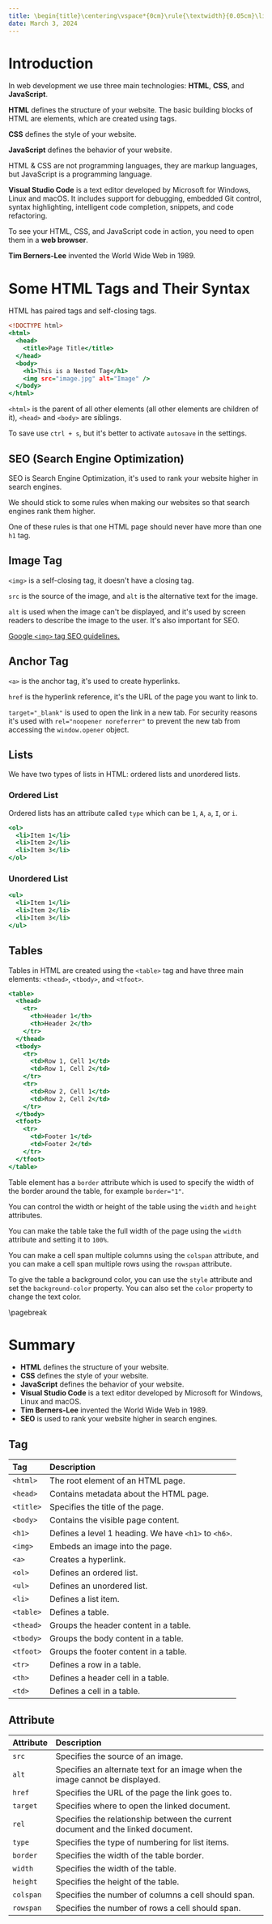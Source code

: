 ```yaml
---
title: \begin{title}\centering\vspace*{0cm}\rule{\textwidth}{0.05cm}\linebreak\vspace{0.5cm}{\Huge\bfseries Session 1 \par}\vspace{0.1cm}\hrule\end{title}
date: March 3, 2024
---
```


# Introduction

In web development we use three main technologies: **HTML**, **CSS**, and **JavaScript**.

**HTML** defines the structure of your website. The basic building blocks of HTML are elements, which are created using tags.

**CSS** defines the style of your website.

**JavaScript** defines the behavior of your website.

HTML & CSS are not programming languages, they are markup languages, but JavaScript is a programming language.

**Visual Studio Code** is a text editor developed by Microsoft for Windows, Linux and macOS. It includes support for debugging, embedded Git control, syntax highlighting, intelligent code completion, snippets, and code refactoring.

To see your HTML, CSS, and JavaScript code in action, you need to open them in a **web browser**.

**Tim Berners-Lee** invented the World Wide Web in 1989.

# Some HTML Tags and Their Syntax

HTML has paired tags and self-closing tags.

```{.html .numberLines}
<!DOCTYPE html>
<html>
  <head>
    <title>Page Title</title>
  </head>
  <body>
    <h1>This is a Nested Tag</h1>
    <img src="image.jpg" alt="Image" />
  </body>
</html>
```

`<html>` is the parent of all other elements (all other elements are children of it), `<head>` and `<body>` are siblings.

To save use `ctrl + s`, but it's better to activate `autosave` in the settings.

## SEO (Search Engine Optimization)

SEO is Search Engine Optimization, it's used to rank your website higher in search engines.

We should stick to some rules when making our websites so that search engines rank them higher.

One of these rules is that one HTML page should never have more than one `h1` tag.

## Image Tag

`<img>` is a self-closing tag, it doesn't have a closing tag.

`src` is the source of the image, and `alt` is the alternative text for the image.

`alt` is used when the image can't be displayed, and it's used by screen readers to describe the image to the user. It's also important for SEO.

[Google `<img>` tag SEO guidelines.](https://developers.google.com/search/docs/appearance/google-images?hl=en)

## Anchor Tag

`<a>` is the anchor tag, it's used to create hyperlinks.

`href` is the hyperlink reference, it's the URL of the page you want to link to.

`target="_blank"` is used to open the link in a new tab. For security reasons it's used with `rel="noopener noreferrer"` to prevent the new tab from accessing the `window.opener` object.

## Lists

We have two types of lists in HTML: ordered lists and unordered lists.

### Ordered List

Ordered lists has an attribute called `type` which can be `1`, `A`, `a`, `I`, or `i`.

```{.html .numberLines}
<ol>
  <li>Item 1</li>
  <li>Item 2</li>
  <li>Item 3</li>
</ol>
```

### Unordered List

```{.html .numberLines}
<ul>
  <li>Item 1</li>
  <li>Item 2</li>
  <li>Item 3</li>
</ul>
```

## Tables

Tables in HTML are created using the `<table>` tag and have three main elements: `<thead>`, `<tbody>`, and `<tfoot>`.

```{.html .numberLines}
<table>
  <thead>
    <tr>
      <th>Header 1</th>
      <th>Header 2</th>
    </tr>
  </thead>
  <tbody>
    <tr>
      <td>Row 1, Cell 1</td>
      <td>Row 1, Cell 2</td>
    </tr>
    <tr>
      <td>Row 2, Cell 1</td>
      <td>Row 2, Cell 2</td>
    </tr>
  </tbody>
  <tfoot>
    <tr>
      <td>Footer 1</td>
      <td>Footer 2</td>
    </tr>
  </tfoot>
</table>
```

Table element has a `border` attribute which is used to specify the width of the border around the table, for example `border="1"`.

You can control the width or height of the table using the `width` and `height` attributes.

You can make the table take the full width of the page using the `width` attribute and setting it to `100%`.

You can make a cell span multiple columns using the `colspan` attribute, and you can make a cell span multiple rows using the `rowspan` attribute.

To give the table a background color, you can use the `style` attribute and set the `background-color` property. You can also set the `color` property to change the text color.

\pagebreak

# Summary

- **HTML** defines the structure of your website.
- **CSS** defines the style of your website.
- **JavaScript** defines the behavior of your website.
- **Visual Studio Code** is a text editor developed by Microsoft for Windows, Linux and macOS.
- **Tim Berners-Lee** invented the World Wide Web in 1989.
- **SEO** is used to rank your website higher in search engines.

## Tag

| Tag       | Description                                          |
| :----------- | :------------------------------------------------------------------------------- |
| `<html>`  | The root element of an HTML page.                    |
| `<head>`  | Contains metadata about the HTML page.               |
| `<title>` | Specifies the title of the page.                     |
| `<body>`  | Contains the visible page content.                   |
| `<h1>`    | Defines a level 1 heading. We have `<h1>` to `<h6>`. |
| `<img>`   | Embeds an image into the page.                       |
| `<a>`     | Creates a hyperlink.                                 |
| `<ol>`    | Defines an ordered list.                             |
| `<ul>`    | Defines an unordered list.                           |
| `<li>`    | Defines a list item.                                 |
| `<table>` | Defines a table.                                     |
| `<thead>` | Groups the header content in a table.                |
| `<tbody>` | Groups the body content in a table.                  |
| `<tfoot>` | Groups the footer content in a table.                |
| `<tr>`    | Defines a row in a table.                            |
| `<th>`    | Defines a header cell in a table.                    |
| `<td>`    | Defines a cell in a table.                           |

## Attribute

| Attribute | Description                                                                      |
| :----------- | :------------------------------------------------------------------------------- |
| `src`     | Specifies the source of an image.                                                |
| `alt`     | Specifies an alternate text for an image when the image cannot be displayed.     |
| `href`    | Specifies the URL of the page the link goes to.                                  |
| `target`  | Specifies where to open the linked document.                                     |
| `rel`     | Specifies the relationship between the current document and the linked document. |
| `type`    | Specifies the type of numbering for list items.                                  |
| `border`  | Specifies the width of the table border.                                         |
| `width`   | Specifies the width of the table.                                                |
| `height`  | Specifies the height of the table.                                               |
| `colspan` | Specifies the number of columns a cell should span.                              |
| `rowspan` | Specifies the number of rows a cell should span.                                 |
